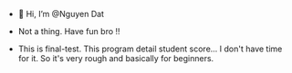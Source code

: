 - 👋 Hi, I’m @Nguyen Dat

- Not a thing. Have fun bro !! 
- This is final-test. This program detail student score... I don't have time for it. So it's very rough and basically for beginners.
